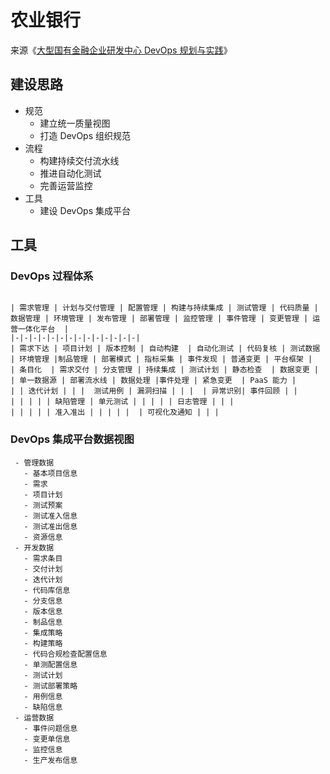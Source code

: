# 农业银行

来源《[大型国有金融企业研发中心 DevOps 规划与实践](https://www.infoq.cn/article/493NdQc44E07TV2w1is5)》

## 建设思路
 
  - 规范
     - 建立统一质量视图
     - 打造 DevOps 组织规范
  - 流程
     - 构建持续交付流水线
     - 推进自动化测试
     - 完善运营监控
  - 工具
     - 建设 DevOps 集成平台
     
## 工具

### DevOps 过程体系

```process-table

| 需求管理 | 计划与交付管理 | 配置管理 | 构建与持续集成 | 测试管理 | 代码质量 | 数据管理 | 环境管理 | 发布管理 | 部署管理 | 监控管理 | 事件管理 | 变更管理 | 运营一体化平台  |
|-|-|-|-|-|-|-|-|-|-|-|-|-|-|
| 需求下达 | 项目计划 | 版本控制 | 自动构建  | 自动化测试 | 代码复核 | 测试数据 | 环境管理 |制品管理 | 部署模式 | 指标采集 | 事件发现 | 普通变更 | 平台框架 |
| 条目化  | 需求交付 | 分支管理 | 持续集成 | 测试计划 | 静态检查  | 数据变更 |  | 单一数据源 | 部署流水线 | 数据处理 |事件处理 | 紧急变更  | PaaS 能力 |
| | 迭代计划 | | |  测试用例 | 漏洞扫描 | | |  | 异常识别| 事件回顾 | | 
| | | | | 缺陷管理 | 单元测试 | | | | | 日志管理 | | | 
| | | | | 准入准出 | | | | |  | 可视化及通知 | | | 
```

### DevOps 集成平台数据视图

```process-step
 - 管理数据 
   - 基本项目信息
   - 需求
   - 项目计划
   - 测试预案
   - 测试准入信息
   - 测试准出信息
   - 资源信息
 - 开发数据
   - 需求条目
   - 交付计划
   - 迭代计划
   - 代码库信息
   - 分支信息
   - 版本信息
   - 制品信息 
   - 集成策略 
   - 构建策略 
   - 代码合规检查配置信息 
   - 单测配置信息 
   - 测试计划 
   - 测试部署策略 
   - 用例信息 
   - 缺陷信息
 - 运营数据 
   - 事件问题信息 
   - 变更单信息 
   - 监控信息 
   - 生产发布信息 
```

